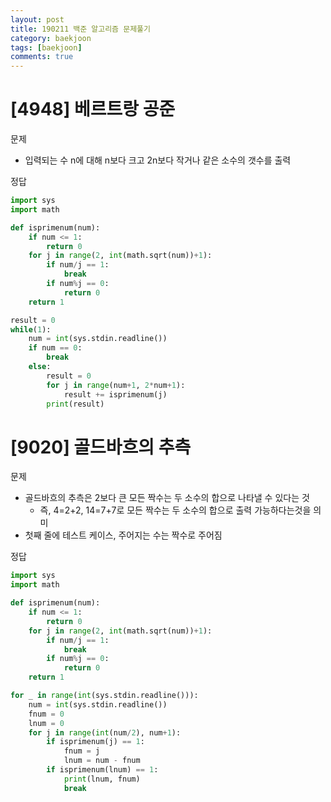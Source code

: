 ```yaml
---
layout: post
title: 190211 백준 알고리즘 문제풀기
category: baekjoon
tags: [baekjoon]
comments: true
---
```


# [4948] 베르트랑 공준

문제
- 입력되는 수 n에 대해 n보다 크고 2n보다 작거나 같은 소수의 갯수를 출력

정답
```python
import sys
import math

def isprimenum(num):
    if num <= 1:
        return 0
    for j in range(2, int(math.sqrt(num))+1):
        if num/j == 1:
            break
        if num%j == 0:
            return 0
    return 1

result = 0
while(1):
    num = int(sys.stdin.readline())
    if num == 0:
        break
    else:
        result = 0
        for j in range(num+1, 2*num+1):
            result += isprimenum(j)
        print(result)
```

# [9020] 골드바흐의 추측

문제
- 골드바흐의 추측은 2보다 큰 모든 짝수는 두 소수의 합으로 나타낼 수 있다는 것
  - 즉, 4=2+2, 14=7+7로 모든 짝수는 두 소수의 합으로 출력 가능하다는것을 의미
- 첫째 줄에 테스트 케이스, 주어지는 수는 짝수로 주어짐

정답
```python
import sys
import math

def isprimenum(num):
    if num <= 1:
        return 0
    for j in range(2, int(math.sqrt(num))+1):
        if num/j == 1:
            break
        if num%j == 0:
            return 0
    return 1

for _ in range(int(sys.stdin.readline())):
    num = int(sys.stdin.readline())
    fnum = 0
    lnum = 0
    for j in range(int(num/2), num+1):
        if isprimenum(j) == 1:
            fnum = j
            lnum = num - fnum
        if isprimenum(lnum) == 1:
            print(lnum, fnum)
            break
```

